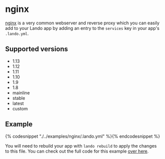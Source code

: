 nginx
=====

[nginx](https://www.nginx.com/resources/wiki/) is a very common webserver and reverse proxy which you can easily add to your Lando app by adding an entry to the `services` key in your app's `.lando.yml`.

Supported versions
------------------

*   1.13
*   1.12
*   1.11
*   1.10
*   1.9
*   1.8
*   mainline
*   stable
*   latest
*   custom

Example
-------

{% codesnippet "./../examples/nginx/.lando.yml" %}{% endcodesnippet %}

You will need to rebuild your app with `lando rebuild` to apply the changes to this file. You can check out the full code for this example [over here](https://github.com/kalabox/lando/tree/master/examples/nginx).
